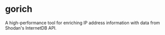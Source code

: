 # gorich
A high-performance tool for enriching IP address information with data from Shodan's InternetDB API.
